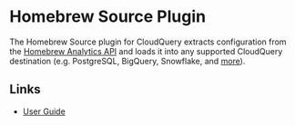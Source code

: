 # Homebrew Source Plugin

The Homebrew Source plugin for CloudQuery extracts configuration from the [Homebrew Analytics API](https://formulae.brew.sh/analytics/) and loads it into any supported CloudQuery destination (e.g. PostgreSQL, BigQuery, Snowflake, and [more](https://www.cloudquery.io/docs/plugins/destinations/overview)).

## Links

- [User Guide](https://www.cloudquery.io/docs/plugins/sources/homebrew/overview)
